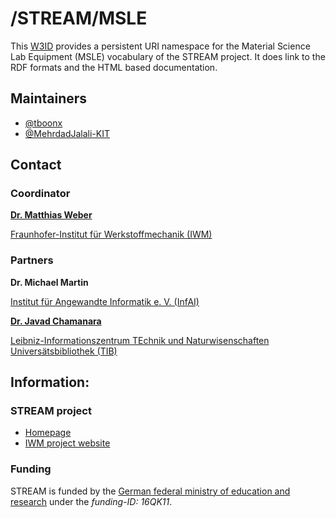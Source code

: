 # /STREAM/MSLE
This [W3ID](https://w3id.org) provides a persistent URI namespace for the Material Science Lab Equipment (MSLE) vocabulary of the STREAM project.
It does link to the RDF formats and the HTML based documentation.


## Maintainers
* [@tboonx](https://github.com/TBoonX)
* [@MehrdadJalali-KIT](https://github.com/MehrdadJalali-KIT)

## Contact

### Coordinator
[**Dr. Matthias Weber**](mailto:matthias.weber@iwm.fraunhofer.de)

[Fraunhofer-Institut für Werkstoffmechanik (IWM)](https://www.iwm.fraunhofer.de/)

### Partners
**Dr. Michael Martin**

[Institut für Angewandte Informatik e. V. (InfAI)](https://infai.org/efficient-technology-integration/)


[**Dr. Javad Chamanara**](https://www.tib.eu/de/forschung-entwicklung/forschungsgruppen-und-labs/data-science-digital-libraries/mitarbeiterinnen-und-mitarbeiter/javad-chamanara)

[Leibniz-Informationszentrum TEchnik und Naturwisenschaften Universätsbibliothek (TIB)](https://www.tib.eu/de/)


## Information:

### STREAM project
* [Homepage](https://stream-projekt.net)
* [IWM project website](https://www.iwm.fraunhofer.de/de/geschaeftsfelder/fertigungsprozesse/materialinformatik/stream.html)

### Funding
STREAM is funded by the [German federal ministry of education and research](https://www.bmbf.de/bmbf/en/home/home_node.html) under the *funding-ID: 16QK11*.
